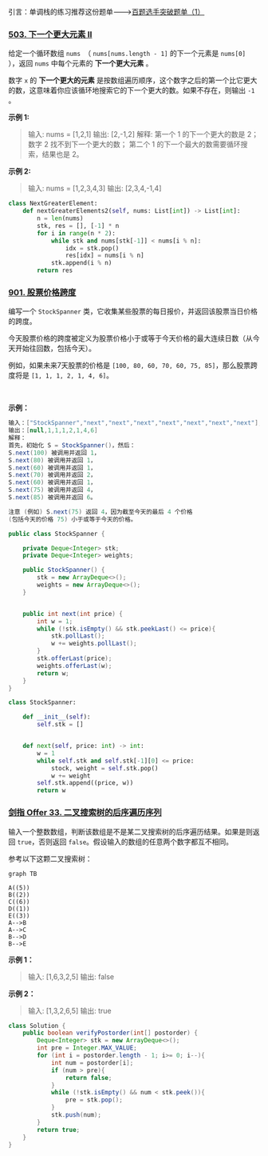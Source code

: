 引言：单调栈的练习推荐这份题单--->[百题选手突破题单（1）](https://leetcode.cn/circle/article/DOIPfB/)

### [503. 下一个更大元素 II](https://leetcode.cn/problems/next-greater-element-ii/)

给定一个循环数组 `nums `（ `nums[nums.length - 1]` 的下一个元素是 `nums[0] `），返回 `nums` 中每个元素的 **下一个更大元素** 。

数字 `x` 的 **下一个更大的元素** 是按数组遍历顺序，这个数字之后的第一个比它更大的数，这意味着你应该循环地搜索它的下一个更大的数。如果不存在，则输出 `-1` 。

**示例 1:**
>输入: nums = [1,2,1]
输出: [2,-1,2]
解释: 第一个 1 的下一个更大的数是 2；
数字 2 找不到下一个更大的数； 
第二个 1 的下一个最大的数需要循环搜索，结果也是 2。

**示例 2:**
>输入: nums = [1,2,3,4,3]
输出: [2,3,4,-1,4]

```py
class NextGreaterElement:
    def nextGreaterElements2(self, nums: List[int]) -> List[int]:
        n = len(nums)
        stk, res = [], [-1] * n
        for i in range(n * 2):
            while stk and nums[stk[-1]] < nums[i % n]:
                idx = stk.pop()
                res[idx] = nums[i % n]
            stk.append(i % n)
        return res
```

### [901. 股票价格跨度](https://leetcode.cn/problems/online-stock-span/)

编写一个 `StockSpanner` 类，它收集某些股票的每日报价，并返回该股票当日价格的跨度。

今天股票价格的跨度被定义为股票价格小于或等于今天价格的最大连续日数（从今天开始往回数，包括今天）。

例如，如果未来7天股票的价格是 `[100, 80, 60, 70, 60, 75, 85]`，那么股票跨度将是 `[1, 1, 1, 2, 1, 4, 6]`。

 

**示例：**

```java
输入：["StockSpanner","next","next","next","next","next","next","next"], [[],[100],[80],[60],[70],[60],[75],[85]]
输出：[null,1,1,1,2,1,4,6]
解释：
首先，初始化 S = StockSpanner()，然后：
S.next(100) 被调用并返回 1，
S.next(80) 被调用并返回 1，
S.next(60) 被调用并返回 1，
S.next(70) 被调用并返回 2，
S.next(60) 被调用并返回 1，
S.next(75) 被调用并返回 4，
S.next(85) 被调用并返回 6。

注意 (例如) S.next(75) 返回 4，因为截至今天的最后 4 个价格
(包括今天的价格 75) 小于或等于今天的价格。
```


```java
public class StockSpanner {

    private Deque<Integer> stk;
    private Deque<Integer> weights;

    public StockSpanner() {
        stk = new ArrayDeque<>();
        weights = new ArrayDeque<>();
    }


    public int next(int price) {
        int w = 1;
        while (!stk.isEmpty() && stk.peekLast() <= price){
            stk.pollLast();
            w += weights.pollLast();
        }
        stk.offerLast(price);
        weights.offerLast(w);
        return w;
    }
}
```

```py
class StockSpanner:

    def __init__(self):
        self.stk = []


    def next(self, price: int) -> int:
        w = 1
        while self.stk and self.stk[-1][0] <= price:
            stock, weight = self.stk.pop()
            w += weight
        self.stk.append((price, w))
        return w
```


### [剑指 Offer 33. 二叉搜索树的后序遍历序列](https://leetcode.cn/problems/er-cha-sou-suo-shu-de-hou-xu-bian-li-xu-lie-lcof/)

输入一个整数数组，判断该数组是不是某二叉搜索树的后序遍历结果。如果是则返回 `true`，否则返回 `false`。假设输入的数组的任意两个数字都互不相同。

参考以下这颗二叉搜索树：

```mermaid
graph TB

A((5))
B((2))
C((6))
D((1))
E((3))
A-->B
A-->C
B-->D
B-->E
```


**示例 1：**

> 输入: [1,6,3,2,5]
输出: false

**示例 2：**

> 输入: [1,3,2,6,5]
输出: true

```java
class Solution {
    public boolean verifyPostorder(int[] postorder) {
        Deque<Integer> stk = new ArrayDeque<>();
        int pre = Integer.MAX_VALUE;
        for (int i = postorder.length - 1; i>= 0; i--){
            int num = postorder[i];
            if (num > pre){
                return false;
            }
            while (!stk.isEmpty() && num < stk.peek()){
                pre = stk.pop();
            }
            stk.push(num);
        }
        return true;
    }
}
```